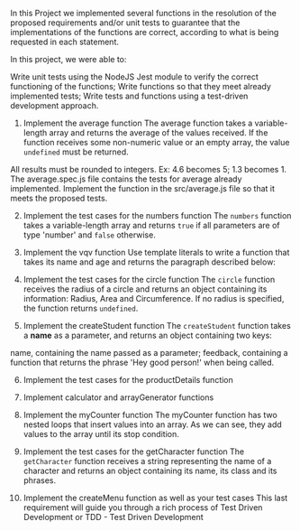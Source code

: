 
In this Project we implemented several functions in the resolution of the proposed requirements and/or unit tests to guarantee that the implementations of the functions are correct, according to what is being requested in each statement.

In this project, we were able to:

Write unit tests using the NodeJS Jest module to verify the correct functioning of the functions;
Write functions so that they meet already implemented tests;
Write tests and functions using a test-driven development approach.



1. Implement the average function
The average function takes a variable-length array and returns the average of the values ​​received. If the function receives some non-numeric value or an empty array, the value `undefined` must be returned.

All results must be rounded to integers. Ex: 4.6 becomes 5; 1.3 becomes 1. The average.spec.js file contains the tests for average already implemented. Implement the function in the src/average.js file so that it meets the proposed tests.


2. Implement the test cases for the numbers function
The `numbers` function takes a variable-length array and returns `true` if all parameters are of type 'number' and `false` otherwise.

3. Implement the vqv function
Use template literals to write a function that takes its name and age and returns the paragraph described below:

4. Implement the test cases for the circle function
The `circle` function receives the radius of a circle and returns an object containing its information: Radius, Area and Circumference. If no radius is specified, the function returns `undefined`.


5. Implement the createStudent function
The `createStudent` function takes a **name** as a parameter, and returns an object containing two keys:

name, containing the name passed as a parameter;
feedback, containing a function that returns the phrase 'Hey good person!' when being called.

6. Implement the test cases for the productDetails function

7. Implement calculator and arrayGenerator functions

8. Implement the myCounter function
The myCounter function has two nested loops that insert values ​​into an array. As we can see, they add values ​​to the array until its stop condition.

9. Implement the test cases for the getCharacter function
The `getCharacter` function receives a string representing the name of a character and returns an object containing its name, its class and its phrases.

10. Implement the createMenu function as well as your test cases
This last requirement will guide you through a rich process of Test Driven Development or TDD - Test Driven Development

